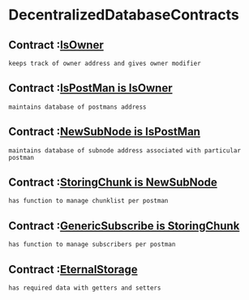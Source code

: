 # DecentralizedDatabaseContracts

## Contract :[IsOwner](contracts/contracts/IsOwner.sol)

	keeps track of owner address and gives owner modifier
	
## Contract :[IsPostMan is IsOwner](contracts/contracts/IsPostMan.sol)

	maintains database of postmans address
	
## Contract :[NewSubNode is IsPostMan](contracts/contracts/NewSubNode.sol)

	maintains database of subnode address associated with particular postman

## Contract :[StoringChunk is NewSubNode](contracts/contracts/StoringChunk.sol)

	has function to manage chunklist per postman

## Contract :[GenericSubscribe is StoringChunk](contracts/contracts/GenericSubscribe.sol)

	has function to manage subscribers per postman

## Contract :[EternalStorage](contracts/contracts/EternalStorage.sol)

	has required data with getters and setters
